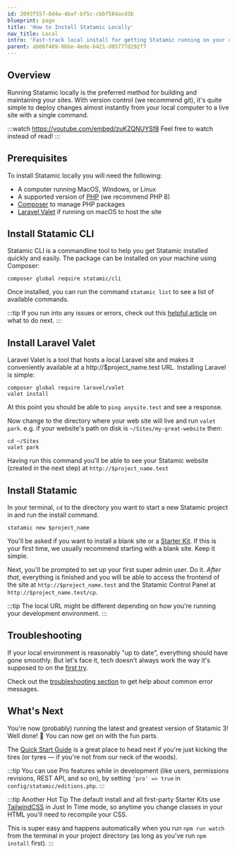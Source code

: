 ```yaml
---
id: 2093f557-8d4a-4baf-bf5c-cbbf584acd3b
blueprint: page
title: 'How to Install Statamic Locally'
nav_title: Local
intro: 'Fast-track local install for getting Statamic running on your computer or development machine.'
parent: ab08f409-8bbe-4ede-b421-d05777d292f7
---
```

## Overview

Running Statamic locally is the preferred method for building and maintaining your sites. With version control (we recommend git), it's quite simple to deploy changes almost instantly from your local computer to a live site with a single command.

:::watch https://youtube.com/embed/zuKZQNUYSf8
Feel free to watch instead of read!
:::

## Prerequisites

To install Statamic locally you will need the following:

- A computer running MacOS, Windows, or Linux
- A supported version of [PHP](https://php.net) (we recommend PHP 8)
- [Composer](https://getcomposer.org) to manage PHP packages
- [Laravel Valet](https://laravel.com/docs/8.x/valet) if running on macOS to host the site

## Install Statamic CLI

Statamic CLI is a commandline tool to help you get Statamic installed quickly and easily. The package can be installed on your machine using Composer:

```
composer global require statamic/cli
```

Once installed, you can run the command `statamic list` to see a list of available commands.

:::tip
If you run into any issues or errors, check out this [helpful article](/troubleshooting/fixing-issues-with-global-composer-packages) on what to do next.
:::

## Install Laravel Valet

Laravel Valet is a tool that hosts a local Laravel site and makes it conveniently available at a http://$project_name.test URL. Installing Laravel is simple:

```
composer global require laravel/valet
valet install
```

At this point you should be able to `ping anysite.test` and see a response.

Now change to the directory where your web site will live and run `valet park`. e.g. if your website's path on disk is `~/Sites/my-great-website` then:

```
cd ~/Sites
valet park
```

Having run this command you'll be able to see your Statamic website (created in the next step) at `http://$project_name.test`

## Install Statamic
In your terminal, `cd` to the directory you want to start a new Statamic project in and run the install command.

``` shell
statamic new $project_name
```

You'll be asked if you want to install a blank site or a [Starter Kit](/starter-kits). If this is your first time, we usually recommend starting with a blank site. Keep it simple.

Next, you'll be prompted to set up your first super admin user. Do it. _After that_, everything is finished and you will be able to access the frontend of the site at `http://$project_name.test` and the Statamic Control Panel at `http://$project_name.test/cp`.

:::tip
The local URL might be different depending on how you're running your development environment.
:::

## Troubleshooting

If your local environment is reasonably "up to date", everything should have gone smoothly. But let's face it, tech doesn't always work the way it's supposed to on the [first try](https://www.youtube.com/watch?v=3KDnrGdpNZY).

Check out the [troubleshooting section](/troubleshooting) to get help about common error messages.

## What's Next

You're now (probably) running the latest and greatest version of Statamic 3! Well done! 🎉 You can now get on with the fun parts.

The [Quick Start Guide](/quick-start-guide) is a great place to head next if you're just kicking the tires (or tyres — if you're not from our neck of the woods).

:::tip
You can use Pro features while in development (like users, permissions revisions, REST API, and so on), by setting `'pro' => true` in `config/statamic/editions.php`.
:::

:::tip Another Hot Tip
The default install and all first-party Starter Kits use [TailwindCSS](https://tailwindcss.com/docs/just-in-time-mode) in Just In Time mode, so anytime you change classes in your HTML you'll need to recompile your CSS.

This is super easy and happens automatically when you run `npm run watch` from the terminal in your project directory (as long as you've run `npm install` first).
:::
